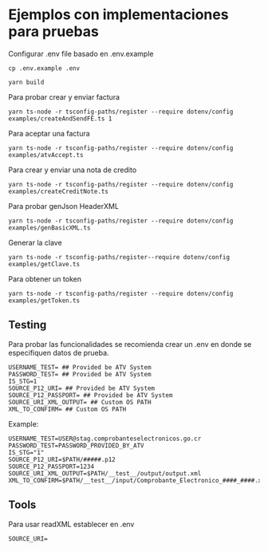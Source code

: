 # Ejemplos con implementaciones para pruebas

Configurar .env file basado en .env.example
```
cp .env.example .env
```

```
yarn build
```

Para probar crear y enviar factura
```
yarn ts-node -r tsconfig-paths/register --require dotenv/config examples/createAndSendFE.ts 1
```

Para aceptar una factura
```
yarn ts-node -r tsconfig-paths/register --require dotenv/config examples/atvAccept.ts
```

Para crear y enviar una nota de credito
```
yarn ts-node -r tsconfig-paths/register --require dotenv/config examples/createCreditNote.ts
```

Para probar genJson HeaderXML
```
yarn ts-node -r tsconfig-paths/register --require dotenv/config examples/genBasicXML.ts
```

Generar la clave
```
yarn ts-node -r tsconfig-paths/register--require dotenv/config examples/getClave.ts
```

Para obtener un token
```
yarn ts-node -r tsconfig-paths/register --require dotenv/config examples/getToken.ts
```

## Testing
Para probar las funcionalidades se recomienda crear un .env en donde se especifiquen datos de prueba.
```
USERNAME_TEST= ## Provided be ATV System
PASSWORD_TEST= ## Provided be ATV System
IS_STG=1
SOURCE_P12_URI= ## Provided be ATV System
SOURCE_P12_PASSPORT= ## Provided be ATV System
SOURCE_URI_XML_OUTPUT= ## Custom OS PATH
XML_TO_CONFIRM= ## Custom OS PATH
```
Example:
```
USERNAME_TEST=USER@stag.comprobanteselectronicos.go.cr
PASSWORD_TEST=PASSWORD_PROVIDED_BY_ATV
IS_STG="1"
SOURCE_P12_URI=$PATH/#####.p12
SOURCE_P12_PASSPORT=1234
SOURCE_URI_XML_OUTPUT=$PATH/__test__/output/output.xml
XML_TO_CONFIRM=$PATH/__test__/input/Comprobante_Electronico_####_####.xml
```

## Tools
Para usar readXML establecer en .env
```
SOURCE_URI=
```
